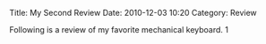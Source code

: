 Title: My Second Review
Date: 2010-12-03 10:20
Category: Review

Following is a review of my favorite mechanical keyboard.
1
